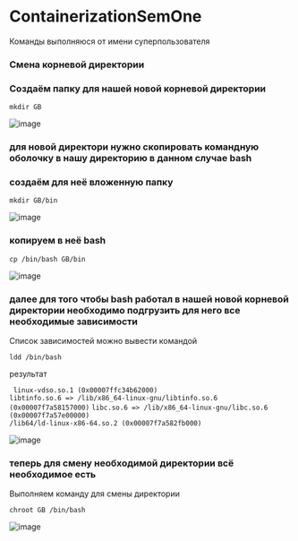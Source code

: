 # ContainerizationSemOne

Команды выполняюся от имени суперпользователя
### Смена корневой директории 


### Создаём папку для нашей новой корневой директории


``mkdir GB``

![image](https://github.com/ScherbakovM/ContainerizationSemOne/assets/109952823/4fc30aad-1fed-4225-8e0b-71b6212b1713)

### для новой директори нужно скопировать командную оболочку в нашу директорию  в данном случае bash 

### создаём для неё вложенную папку 

``mkdir GB/bin``

![image](https://github.com/ScherbakovM/ContainerizationSemOne/assets/109952823/7670abd1-af9f-4239-9fd9-f8341e2653b7)

### копируем в неё bash 

``cp /bin/bash GB/bin``

![image](https://github.com/ScherbakovM/ContainerizationSemOne/assets/109952823/8831fcfc-e95f-4612-bcc3-9683109efa54)

### далее для того чтобы bash работал в нашей новой корневой директории необходимо подгрузить для него все необходимые зависимости 

Список зависимостей можно вывести командой 

``ldd /bin/bash``

результат 

`` linux-vdso.so.1 (0x00007ffc34b62000)``  
``libtinfo.so.6 => /lib/x86_64-linux-gnu/libtinfo.so.6 (0x00007f7a58157000)``
``libc.so.6 => /lib/x86_64-linux-gnu/libc.so.6 (0x00007f7a57e00000)``  
``/lib64/ld-linux-x86-64.so.2 (0x00007f7a582fb000) ``

 ![image](https://github.com/ScherbakovM/ContainerizationSemOne/assets/109952823/dfd2d7a7-62e4-4c88-9a8d-d9f220cea7d7)

 ### теперь для смену необходимой директории всё необходимое есть 

 Выполняем команду для смены директории 

``chroot GB /bin/bash``

 ![image](https://github.com/ScherbakovM/ContainerizationSemOne/assets/109952823/88ba284f-d247-4c11-8a33-1badf0dbe843)






